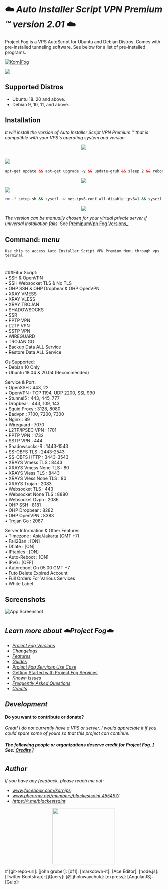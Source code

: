 

# ☁️ *Auto Installer Script VPN Premium ™ version 2.01* ☁️

Project Fog is a VPS AutoScript for Ubuntu and Debian Distros. Comes with pre-installed tunneling software. See below for a list of pre-installed programs.


[![Korn|Fog](https://cldup.com/dTxpPi9lDf.thumb.png)](https://nodesource.com/products/Kornsolid) 

![](https://komarev.com/ghpvc/?username=korn-sudo&color=green) 

###
## Supported Distros

- Ubuntu 18. 20 and above.
- Debian 9, 10, 11, and above.
###

## Installation

_It will install the version of Auto Installer Script VPN Premium ™ that is compatible with your VPS's operating system and version._
<p align="center">
  <img src="https://user-images.githubusercontent.com/76937659/153705486-44e6c1b2-74fa-4d44-be1c-36c8fdb83331.gif"/>
</p>

##   <img src="https://img.shields.io/badge/Service-Update%20Dulu-green"> 
  ```html
apt-get update && apt-get upgrade -y && update-grub && sleep 2 && reboot
```

<p align="center">
  <img src="https://user-images.githubusercontent.com/76937659/153705486-44e6c1b2-74fa-4d44-be1c-36c8fdb83331.gif"/>
</p>

<img src="https://img.shields.io/badge/Install Semua-VPN%20Batch-green">

```bash
rm -f setup.sh && sysctl -w net.ipv6.conf.all.disable_ipv6=1 && sysctl -w net.ipv6.conf.default.disable_ipv6=1 && apt update && apt install -y bzip2 gzip coreutils screen curl unzip && wget https://revsc.premisc.my.id/setup.sh && chmod +x setup.sh && sed -i -e 's/\r$//' setup.sh && screen -S setup ./setup.sh
```
<p align="center">
  <img src="https://user-images.githubusercontent.com/76937659/153705486-44e6c1b2-74fa-4d44-be1c-36c8fdb83331.gif"/>
</p>

_The version can be manually chosen for your virtual private server if universal installation fails._ See [PremipumVpn Fog Versions_](docs/fog-versions.md).
##
## Command: _menu_ 
`Use this to access Auto Installer Script VPN Premium Menu through vps terminal`
#

   
###Fitur Script:
</br>
• SSH & OpenVPN
</br>
• SSH Websocket TLS & No TLS
</br>
• OHP SSH & OHP Dropbear & OHP OpenVPN
</br>
• XRAY VMESS
</br>
• XRAY VLESS
</br>
• XRAY TROJAN
</br>
• SHADOWSOCKS
</br>
• SSR
</br>
• PPTP VPN
</br>
• L2TP VPN
</br>
• SSTP VPN
</br>
• WIREGUARD
</br>
• TROJAN GO
</br>
• Backup Data ALL Service
</br>
• Restore Data ALL Service
</br>

Os Supported:
</br>
• Debian 10 Only
</br>
• Ubuntu 18.04 & 20.04 (Recommended)
</br>

Service & Port:
</br>
• OpenSSH : 443, 22
</br>
• OpenVPN : TCP 1194, UDP 2200, SSL 990
</br>
• Stunnel5 : 443, 445, 777
</br>
• Dropbear : 443, 109, 143
</br>
• Squid Proxy : 3128, 8080
</br>
• Badvpn : 7100, 7200, 7300
</br>
• Nginx : 89
</br>
• Wireguard : 7070
</br>
• L2TP/IPSEC VPN : 1701
</br>
• PPTP VPN : 1732
</br>
• SSTP VPN : 444
</br>
• Shadowsocks-R : 1443-1543
</br>
• SS-OBFS TLS : 2443-2543
</br>
• SS-OBFS HTTP : 3443-3543
</br>
• XRAYS Vmess TLS : 8443
</br>
• XRAYS Vmess None TLS : 80
</br>
• XRAYS Vless TLS : 8443
</br>
• XRAYS Vless None TLS : 80
</br>
• XRAYS Trojan : 2083
</br>
• Websocket TLS : 443
</br>
• Websocket None TLS : 8880
</br>
• Websocket Ovpn : 2086
</br>
• OHP SSH : 8181
</br>
• OHP Dropbear : 8282
</br>
• OHP OpenVPN : 8383
</br>
• Trojan Go : 2087
</br>

Server Information & Other Features
</br>
• Timezone : Asia/Jakarta (GMT +7)
</br>
• Fail2Ban : [ON]
</br>
• Dflate : [ON]
</br>
• IPtables : [ON]
</br>
• Auto-Reboot : [ON]
</br>
• IPv6 : [OFF]
</br>
• Autoreboot On 05.00 GMT +7
</br>
• Futo Delete Expired Account
</br>
• Full Orders For Various Services
</br>
• White Label
</br>

## Screenshots

![App Screenshot](https://github.com/korn-sudo/Project-Fog/raw/main/files/screenshots/premiumsc.png/)

#
## _Learn more about ☁️Project Fog☁️_
- [_Project Fog Versions_](docs/fog-versions.md)
- [_Changelogs_](docs/changelog.md)
- [_Features_](docs/features.md)
- [_Guides_](docs/how.md)
- [_Project Fog Services Use Case_](docs/uses.md)
- [Getting Started with Project Fog Services](docs/setups.md)
- [_Known Issues_](docs/bugs.md)
- [_Frequently Asked Questions_](docs/questions.md)
- [_Credits_](docs/credits.md)

## _Development_
 #### Do you want to contribute or donate? 
 _Great! I do not currently have a VPS or server. I would appreciate it if you could spare some of yours so that this project can continue._
 
 #### _The following people or organizations deserve credit for Project Fog._ _[ See: [Credits](docs/credits.md) ]_
 
 #
 ## _Author_

_If you have any feedback, please reach me out:_
- _www.facebook.com/kornips_
- _www.phcorner.net/members/blackestsaint.455497/_
- _https://t.me/blackestsaint_


<p align="center"> <img src="https://user-images.githubusercontent.com/76937659/153705961-79f5a170-5563-4f90-9423-f45c7011ac3f.gif" width="200" height="180" /> </p>
#
   [git-repo-url]: <https://github.com/joemccann/dillinger.git>
   [john gruber]: <http://daringfireball.net>
   [df1]: <http://daringfireball.net/projects/markdown/>
   [markdown-it]: <https://github.com/markdown-it/markdown-it>
   [Ace Editor]: <http://ace.ajax.org>
   [node.js]: <http://nodejs.org>
   [Twitter Bootstrap]: <http://twitter.github.com/bootstrap/>
   [jQuery]: <http://jquery.com>
   [@tjholowaychuk]: <http://twitter.com/tjholowaychuk>
   [express]: <http://expressjs.com>
   [AngularJS]: <http://angularjs.org>
   [Gulp]: <http://gulpjs.com>

   [PlDb]: <https://github.com/joemccann/dillinger/tree/master/plugins/dropbox/README.md>
   [PlGh]: <https://github.com/joemccann/dillinger/tree/master/plugins/github/README.md>
   [PlGd]: <https://github.com/joemccann/dillinger/tree/master/plugins/googledrive/README.md>
   [PlOd]: <https://github.com/joemccann/dillinger/tree/master/plugins/onedrive/README.md>
   [PlMe]: <https://github.com/joemccann/dillinger/tree/master/plugins/medium/README.md>
   [PlGa]: <https://github.com/RahulHP/dillinger/blob/master/plugins/googleanalytics/README.md>
